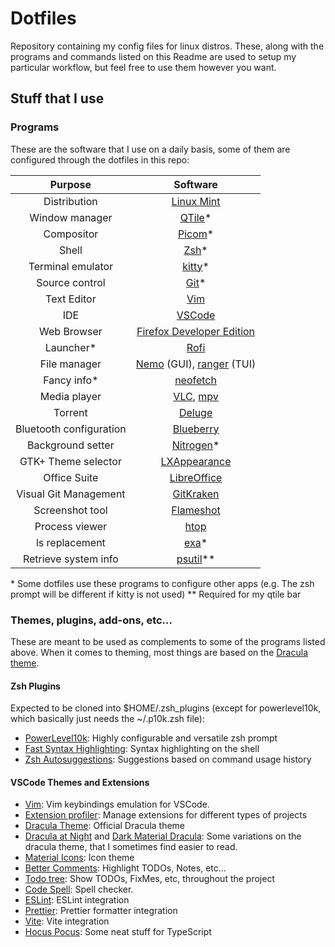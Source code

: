 # Dotfiles

Repository containing my config files for linux distros. These, along with the programs and commands listed on this Readme are used to setup my particular workflow, but feel free to use them however you want.

## Stuff that I use

### Programs
These are the software that I use on a daily basis, some of them are configured through the dotfiles in this repo:

|         Purpose         |                                             Software                                              |
| :---------------------: | :-----------------------------------------------------------------------------------------------: |
|      Distribution       |                               [Linux Mint](https://linuxmint.com/)                                |
|     Window manager      |                                  [QTile](http://www.qtile.org/)*                                  |
|       Compositor        |                             [Picom](https://github.com/yshui/picom)*                              |
|          Shell          |                                   [Zsh](https://www.zsh.org/)*                                    |
|    Terminal emulator    |                            [kitty](https://sw.kovidgoyal.net/kitty/)*                             |
|     Source control      |                                   [Git](https://git-scm.com/)*                                    |
|       Text Editor       |                                    [Vim](https://www.vim.org/)                                    |
|           IDE           |                             [VSCode](https://code.visualstudio.com/)                              |
|       Web Browser       |           [Firefox Developer Edition](https://www.mozilla.org/pt-BR/firefox/developer)            |
|        Launcher*        |                            [Rofi](https://github.com/davatorium/rofi)                             |
|      File manager       | [Nemo](https://github.com/linuxmint/nemo) (GUI), [ranger](https://github.com/ranger/ranger) (TUI) |
|       Fancy info*       |                        [neofetch](https://github.com/dylanaraps/neofetch)                         |
|      Media player       |                   [VLC](https://www.videolan.org/vlc/), [mpv](https://mpv.io/)                    |
|         Torrent         |                               [Deluge](https://deluge-torrent.org/)                               |
| Bluetooth configuration |                        [Blueberry](https://github.com/linuxmint/blueberry)                        |
|    Background setter    |                           [Nitrogen](https://github.com/l3ib/nitrogen)*                           |
|   GTK+ Theme selector   |                       [LXAppearance](https://github.com/lxde/lxappearance)                        |
|      Office Suite       |                            [LibreOffice](https://www.libreoffice.org/)                            |
|  Visual Git Management  |                              [GitKraken](https://www.gitkraken.com/)                              |
|     Screenshot tool     |                                [Flameshot](https://flameshot.org/)                                |
|     Process viewer      |                                     [htop](https://htop.dev/)                                     |
|     ls replacement      |                               [exa](https://github.com/ogham/exa)*                                |
|  Retrieve system info   |                           [psutil](https://pypi.org/project/psutil/)**                            |

\* Some dotfiles use these programs to configure other apps (e.g. The zsh prompt will be different if kitty is not used)
\*\* Required for my qtile bar

### Themes, plugins, add-ons, etc...

These are meant to be used as complements to some of the programs listed above. When it comes to theming, most things are based on the [Dracula theme](draculatheme.com/).

#### Zsh Plugins

Expected to be cloned into $HOME/.zsh_plugins (except for powerlevel10k, which basically just needs the ~/.p10k.zsh file):

* [PowerLevel10k](https://github.com/romkatv/powerlevel10k): Highly configurable and versatile zsh prompt 
* [Fast Syntax Highlighting](https://github.com/zdharma-continuum/fast-syntax-highlighting): Syntax highlighting on the shell 
* [Zsh Autosuggestions](https://github.com/zsh-users/zsh-autosuggestions): Suggestions based on command usage history

#### VSCode Themes and Extensions

* [Vim](https://marketplace.visualstudio.com/items?itemName=vscodevim.vim): Vim keybindings emulation for VSCode.
* [Extension profiler](https://marketplace.visualstudio.com/items?itemName=cyberbiont.vscode-profiles): Manage extensions for different types of projects
* [Dracula Theme](https://marketplace.visualstudio.com/items?itemName=dracula-theme.theme-dracula): Official Dracula theme
* [Dracula at Night](https://marketplace.visualstudio.com/items?itemName=bceskavich.theme-dracula-at-night) and [Dark Material Dracula](https://marketplace.visualstudio.com/items?itemName=carloshenrique.dark-material-dracula): Some variations on the dracula theme, that I sometimes find easier to read.
* [Material Icons](https://marketplace.visualstudio.com/items?itemName=pkief.material-icon-theme): Icon theme
* [Better Comments](https://marketplace.visualstudio.com/items?itemName=aaron-bond.better-comments): Highlight TODOs, Notes, etc...
* [Todo tree](https://marketplace.visualstudio.com/items?itemName=gruntfuggly.todo-tree): Show TODOs, FixMes, etc, throughout the project
* [Code Spell](https://marketplace.visualstudio.com/items?itemName=streetsidesoftware.code-spell-checker): Spell checker.
* [ESLint](https://marketplace.visualstudio.com/items?itemName=dbaeumer.vscode-eslint): ESLint integration
* [Prettier](https://marketplace.visualstudio.com/items?itemName=esbenp.prettier-vscode): Prettier formatter integration
* [Vite](https://marketplace.visualstudio.com/items?itemName=antfu.vite): Vite integration
* [Hocus Pocus](https://marketplace.visualstudio.com/items?itemName=nicoespeon.hocus-pocus): Some neat stuff for TypeScript